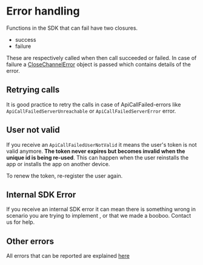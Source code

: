 # Error handling

Functions in the SDK that can fail have two closures.

* success
* failure

These are respectively called when then call succeeded or failed. In case of failure a [CloseChannelError](./doc/SDK%20Reference%20Documentation/enums/CloseChannelController.CloseChannelError.md) object is passed which contains details of the error.

## Retrying calls
It is good practice to retry the calls in case of ApiCallFailed-errors like `ApiCallFailedServerUnreachable` or `ApiCallFailedServerError` error.

## User not valid
If you receive an `ApiCallFailedUserNotValid` it means the user's token is not valid anymore. **The token never expires but becomes invalid when the unique id is being re-used**. This can happen when the user reinstalls the app or installs the app on another device.

To renew the token, re-register the user again.

## Internal SDK Error
If you receive an internal SDK error it can mean there is something wrong in scenario you are trying to implement , or that we made a booboo. Contact us for help.

## Other errors

All errors that can be reported are explained [here](./doc/SDK%20Reference%20Documentation/enums/CloseChannelController.CloseChannelError.md)
